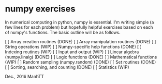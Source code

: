# numpy exercises

In numerical computing in python, numpy is essential. I'm writing simple (a few lines for each problem) but hopefully helpful exercises based on each of numpy's functions. The basic outline will be as follows.

  [ ] Array creation routines (DONE)
  [ ] Array manipulation routines (DONE)
  [ ] String operations (WIP)
  [ ] Numpy-specific help functions (DONE)
  [ ] Indexing routines (WIP)
  [ ] Input and output (WIP)
  [ ] Linear algebra (numpy.linalg) (DONE)
  [ ] Logic functions (DONE)
  [ ] Mathematical functions (WIP)
  [ ] Random sampling (numpy.random) (DONE)
  [ ] Set routines (DONE)
  [ ] Sorting, searching, and counting (DONE)
  [ ] Statistics (WIP)

Dec., 2016
ManhTT

